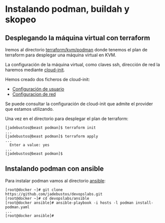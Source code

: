 # Instalando podman, buildah y skopeo

## Desplegando la máquina virtual con terraform

Iremos al directorio [terraform/kvm/podman](../terraform/kvm/podman) donde tenemos el plan de terraform para desplegar una máquina virtual en KVM.

La configuración de la máquina virtual, como claves ssh, dirección de red la haremos mediante [cloud-init](../doc-apoyo/cloud-init.md).

Hemos creado dos ficheros de cloud-init:

+ [Configuración de usuario](../terraform/kvm/podman/user_config.cfg)
+ [Configuracion de red](../terraform/kvm/podman/network_config.cfg)

Se puede consultar la configuración de cloud-init que admite el provider que estamos utilizando.

Una vez en el directorio para desplegar el plan de terraform:

```console
[jadebustos@beast podman]$ terraform init
...
[jadebustos@beast podman]$ terraform apply
...
  Enter a value: yes
...
[jadebustos@beast podman]$
```

## Instalando podman con ansible

Para instalar podman vamos al directorio [ansible](../ansible):

```console
[root@docker ~]# git clone https://github.com/jadebustos/devopslabs.git
[root@docker ~]# cd devopslabs/ansible
[root@docker ansible]# ansible-playbook -i hosts -l podman install-podman.yaml 
...
[root@docker ansible]#
```

